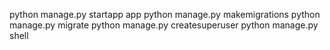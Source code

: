 python manage.py startapp app
python manage.py makemigrations
python manage.py migrate
python manage.py createsuperuser
python manage.py shell